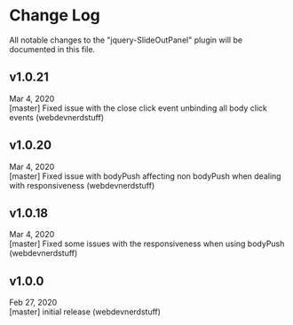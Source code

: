 # Change Log
All notable changes to the "jquery-SlideOutPanel" plugin will be documented in this file.

## v1.0.21
Mar 4, 2020
<br>
[master] Fixed issue with the close click event unbinding all body click events (webdevnerdstuff)

## v1.0.20
Mar 4, 2020
<br>
[master] Fixed issue with bodyPush affecting non bodyPush when dealing with responsiveness (webdevnerdstuff)

## v1.0.18
Mar 4, 2020
<br>
[master] Fixed some issues with the responsiveness when using bodyPush (webdevnerdstuff)

## v1.0.0
Feb 27, 2020
<br>
[master] initial release (webdevnerdstuff)
